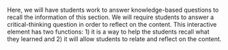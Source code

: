 Here, we will have students work to answer knowledge-based questions to recall the information of this section. We will require students to answer a critical-thinking question in order to reflect on the content. This interactive element has two functions: 1) it is a way to help the students recall what they learned and 2) it will allow students to relate and reflect on the content.